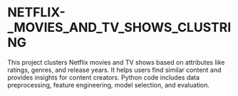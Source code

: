 # NETFLIX-_MOVIES_AND_TV_SHOWS_CLUSTRING

This project clusters Netflix movies and TV shows based on attributes like ratings, genres, and release years. It helps users find similar content and provides insights for content creators. Python code includes data preprocessing, feature engineering, model selection, and evaluation.
